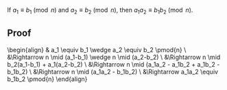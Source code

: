 If $a_1 \equiv b_1 \pmod{n}$ and $a_2 \equiv b_2 \pmod{n}$,
then $a_1a_2 \equiv b_1b_2 \pmod{n}$.

## Proof

\begin{align}
& a_1 \equiv b_1 \wedge a_2 \equiv b_2 \pmod{n}
\\ &\Rightarrow n \mid (a_1-b_1) \wedge n \mid (a_2-b_2)
\\ &\Rightarrow n \mid b_2(a_1-b_1) + a_1(a_2-b_2)
\\ &\Rightarrow n \mid (a_1a_2 - a_1b_2 + a_1b_2 - b_1b_2)
\\ &\Rightarrow n \mid (a_1a_2 - b_1b_2)
\\ &\Rightarrow a_1a_2 \equiv b_1b_2 \pmod{n}
\end{align}
